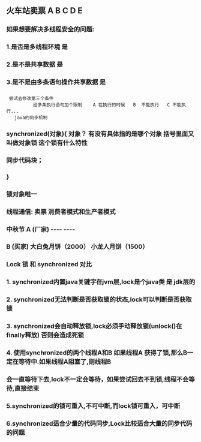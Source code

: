 ##  火车站卖票   A    B    C     D     E

###  如果想要解决多线程安全的问题:
###    1.是否是多线程环境   是
###    2.是不是共享数据     是      
###    3.是不是由多条语句操作共享数据   是
###   
     尝试去修改第三个条件
              给多条执行语句加个限制    A 在执行的时候   B  不能执行   C 不能执行...
       java的同步机制   
           
###  synchronized(对象){   对象？ 有没有具体指的是哪个对象  括号里面又叫做对象锁         这个锁有什么特性   
###       同步代码块；  
###  }  
###    锁对象唯一       
###  
###   线程通信: 卖票   消费者模式和生产者模式 

###   中秋节  A (厂家)      ----               ----      
###          B (买家)   大白兔月饼（2000）    小龙人月饼（1500）


###   Lock 锁  和 synchronized  对比 
###   1. synchronized内置java关键字在jvm层,lock是个java类 是 jdk层的
###   2. synchronized无法判断是否获取锁的状态,lock可以判断是否获取锁
###   3. synchronized会自动释放锁,lock必须手动释放锁(unlock()在finally释放) 否则会造成死锁
###   4. 使用synchronized的两个线程A和B 如果线程A 获得了锁,那么B一定在等待中.如果线程A阻塞了,则线程B
###    会一直等待下去,lock不一定会等待，如果尝试回去不到锁,线程不会等待,直接结束
###   5.synchronized的锁可重入,不可中断,而lock锁可重入，可中断
###   6.synchronized适合少量的代码同步,Lock比较适合大量的同步代码的问题 










